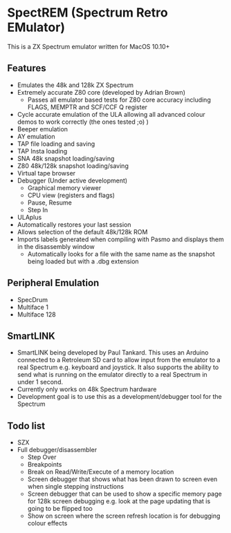 # SpectREM (Spectrum Retro EMulator)

This is a ZX Spectrum emulator written for MacOS 10.10+

## Features

- Emulates the 48k and 128k ZX Spectrum
- Extremely accurate Z80 core (developed by Adrian Brown)
  - Passes all emulator based tests for Z80 core accuracy including FLAGS, MEMPTR and SCF/CCF Q register
- Cycle accurate emulation of the ULA allowing all advanced colour demos to work correctly (the ones tested ;o) )
- Beeper emulation
- AY emulation
- TAP file loading and saving
- TAP Insta loading
- SNA 48k snapshot loading/saving
- Z80 48k/128k snapshot loading/saving
- Virtual tape browser
- Debugger (Under active development)
  - Graphical memory viewer
  - CPU view (registers and flags)
  - Pause, Resume
  - Step In
- ULAplus
- Automatically restores your last session
- Allows selection of the default 48k/128k ROM
- Imports labels generated when compiling with Pasmo and displays them in the disassembly window
  - Automatically looks for a file with the same name as the snapshot being loaded but with a .dbg extension

## Peripheral Emulation

- SpecDrum
- Multiface 1
- Multiface 128

## SmartLINK

- SmartLINK being developed by Paul Tankard. This uses an Arduino connected to a Retroleum SD card to allow input from the emulator to a real Spectrum e.g. keyboard and joystick. It also supports the ability to send what is running on the emulator directly to a real Spectrum in under 1 second.
- Currently only works on 48k Spectrum hardware
- Development goal is to use this as a development/debugger tool for the Spectrum

## Todo list

- SZX
- Full debugger/disassembler
  - Step Over
  - Breakpoints
  - Break on Read/Write/Execute of a memory location
  - Screen debugger that shows what has been drawn to screen even when single stepping instructions
  - Screen debugger that can be used to show a specific memory page for 128k screen debugging e.g. look at the page updating that is going to be flipped too
  - Show on screen where the screen refresh location is for debugging colour effects
